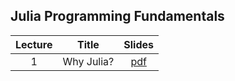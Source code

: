 ## Julia Programming Fundamentals

| Lecture | Title                     | Slides                                                                 |
|:-------:|:-------------------------:|:----------------------------------------------------------------------:|
| 1       | Why Julia?                |[pdf](/assets/slides/20221125_Lect_00.pdf)                              |


